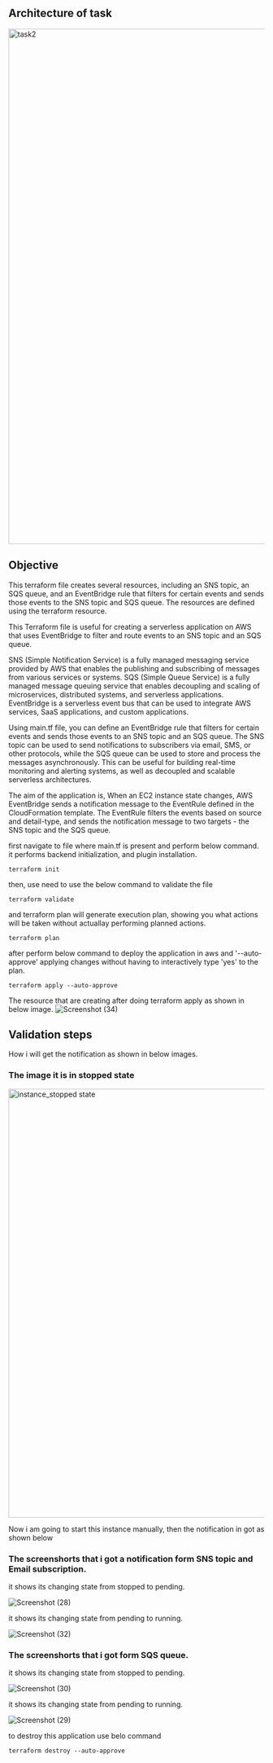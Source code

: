 ## Architecture of task

<img width="1012" alt="task2" src="https://user-images.githubusercontent.com/120295902/232983434-657ec658-3f0c-41c6-befc-bca46e4bc8ce.png">

## Objective

This terraform file creates several resources, including an SNS topic, an SQS queue, and an EventBridge rule 
that filters for certain events and sends those events to the SNS topic and SQS queue. The resources are defined 
using the terraform resource.

This Terraform file  is useful for creating a serverless application on AWS that uses EventBridge to filter and route events to 
an SNS topic and an SQS queue. 

SNS (Simple Notification Service) is a fully managed messaging service provided by AWS that enables the publishing and subscribing of messages 
from various services or systems. 
SQS (Simple Queue Service) is a fully managed message queuing service that enables decoupling and scaling of microservices, 
distributed systems, and serverless applications. 
EventBridge is a serverless event bus that can be used to integrate AWS services, SaaS applications, and custom applications.

Using main.tf file, you can define an EventBridge rule that filters for certain events and sends those events to an SNS topic and an SQS queue. 
The SNS topic can be used to send notifications to subscribers via email, SMS, or other protocols, 
while the SQS queue can be used to store and process the messages asynchronously. This can be useful for building real-time monitoring and alerting systems, as well as decoupled and scalable serverless architectures.

The aim of the application is, When an EC2 instance state changes, AWS EventBridge sends a notification message to the EventRule defined in the CloudFormation template. The EventRule filters the events based on source and detail-type, and sends the notification message to two targets - the SNS topic and the SQS queue.

first navigate to file where main.tf is present and perform below command. it performs backend initialization, and plugin installation.
```t
terraform init
```
then, use need to use the below command to validate the file
```t
terraform validate
```
and terraform plan will generate execution plan, showing you what actions will be taken without actuallay performing planned actions.
```t
terraform plan
```
after perform below command to deploy the application in aws and '--auto-approve' applying changes without having to interactively type 'yes' to the plan.
```t
terraform apply --auto-approve
```
The resource that are creating after doing terraform apply as shown in below image.
![Screenshot (34)](https://user-images.githubusercontent.com/120295902/232740479-98528ca0-f31e-4b22-9455-9f0ce4328f9f.png)

## Validation steps

How i will get the notification as shown in below images.
### The image it is in stopped state

<img width="842" alt="instance_stopped state" src="https://user-images.githubusercontent.com/120295902/232736384-cd47ba2d-4f33-4bc9-b4f9-3bd886d8f569.png">

Now i am going to start this instance manually, then the notification in got as shown below

### The screenshorts that i got a notification form SNS topic and Email subscription.
it shows its changing state from stopped to pending.

![Screenshot (28)](https://user-images.githubusercontent.com/120295902/232382197-761c170a-aed5-4af0-b4b2-6cfe8f4bbd97.png)

it shows its changing state from pending to running.

![Screenshot (32)](https://user-images.githubusercontent.com/120295902/232382345-afc8426a-4de6-43ff-a60d-47c503fbae0c.png)

### The screenshorts that i got form SQS queue.

it shows its changing state from stopped to pending.

![Screenshot (30)](https://user-images.githubusercontent.com/120295902/232382754-bfc0a90a-f4a4-4ef1-95c8-9ceb646f907d.png)

it shows its changing state from pending to running.

![Screenshot (29)](https://user-images.githubusercontent.com/120295902/232382572-6ea99cba-610c-4368-a24c-b7fc8bc80640.png)

to destroy this application use belo command
```t
terraform destroy --auto-approve
```
